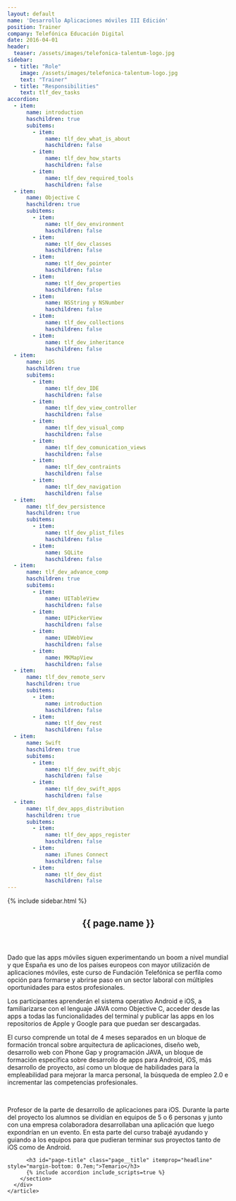 ```yaml
---
layout: default
name: 'Desarrollo Aplicaciones móviles III Edición'
position: Trainer
company: Telefónica Educación Digital
date: 2016-04-01
header:
  teaser: /assets/images/telefonica-talentum-logo.jpg
sidebar:
  - title: "Role"
    image: /assets/images/telefonica-talentum-logo.jpg
    text: "Trainer"
  - title: "Responsibilities"
    text: tlf_dev_tasks
accordion:  
  - item:
      name: introduction
      haschildren: true
      subitems:
        - item:
            name: tlf_dev_what_is_about
            haschildren: false
        - item:
            name: tlf_dev_how_starts
            haschildren: false
        - item:
            name: tlf_dev_required_tools
            haschildren: false
  - item:
      name: Objective C
      haschildren: true
      subitems:
        - item:
            name: tlf_dev_environment
            haschildren: false
        - item:
            name: tlf_dev_classes
            haschildren: false
        - item:
            name: tlf_dev_pointer
            haschildren: false
        - item:
            name: tlf_dev_properties
            haschildren: false
        - item:
            name: NSString y NSNumber
            haschildren: false
        - item:
            name: tlf_dev_collections
            haschildren: false
        - item:
            name: tlf_dev_inheritance
            haschildren: false
  - item:
      name: iOS
      haschildren: true
      subitems:
        - item:
            name: tlf_dev_IDE
            haschildren: false
        - item:
            name: tlf_dev_view_controller
            haschildren: false                       
        - item:
            name: tlf_dev_visual_comp
            haschildren: false
        - item:
            name: tlf_dev_comunication_views
            haschildren: false
        - item:
            name: tlf_dev_contraints
            haschildren: false
        - item:
            name: tlf_dev_navigation
            haschildren: false
  - item:
      name: tlf_dev_persistence
      haschildren: true
      subitems:
        - item:
            name: tlf_dev_plist_files
            haschildren: false
        - item:
            name: SQLite
            haschildren: false
  - item:
      name: tlf_dev_advance_comp
      haschildren: true
      subitems:
        - item:
            name: UITableView
            haschildren: false
        - item:
            name: UIPickerView
            haschildren: false
        - item:
            name: UIWebView
            haschildren: false
        - item:
            name: MKMapView
            haschildren: false
  - item:
      name: tlf_dev_remote_serv
      haschildren: true
      subitems:
        - item:
            name: introduction
            haschildren: false
        - item:
            name: tlf_dev_rest
            haschildren: false
  - item:
      name: Swift
      haschildren: true
      subitems:
        - item:
            name: tlf_dev_swift_objc
            haschildren: false
        - item:
            name: tlf_dev_swift_apps
            haschildren: false
  - item:
      name: tlf_dev_apps_distribution
      haschildren: true
      subitems:
        - item:
            name: tlf_dev_apps_register
            haschildren: false
        - item:
            name: iTunes Connect
            haschildren: false
        - item:
            name: tlf_dev_dist
            haschildren: false
---
```


<div id="main" role="main">
    {% include sidebar.html %}
    <article class="page" itemscope itemtype="https://schema.org/CreativeWork">
      <meta itemprop="headline" content="{{ page.name }}"/>
      <meta itemprop="description" content="{{ page.header.description }}"/>
      <div class="page__inner-wrap">
        <header>
          <h1 id="page-title" class="page__title" itemprop="headline">{{ page.name }}</h1>
        </header>
        <section class="page__content" itemprop="text">
          <p>Dado que las apps móviles siguen experimentando un boom a nivel mundial y que España es uno de los países europeos con mayor utilización de aplicaciones móviles, este curso de Fundación Telefónica se perfila como opción para formarse y abrirse paso en un sector laboral con múltiples oportunidades para estos profesionales.</p>
          <p>Los participantes aprenderán el sistema operativo Android e iOS, a familiarizarse con el lenguaje JAVA como Objective C, acceder desde las apps a todas las funcionalidades del terminal y publicar las apps en los repositorios de Apple y Google para que puedan ser descargadas.</p>
          <p>El curso comprende un total de 4 meses separados en un bloque de formación troncal sobre arquitectura de aplicaciones, diseño web, desarrollo web con Phone Gap y programación JAVA, un bloque de formación específica sobre desarrollo de apps para Android, iOS, más desarrollo de proyecto, así como un bloque de habilidades para la empleabilidad para mejorar la marca personal, la búsqueda de empleo 2.0 e incrementar las competencias profesionales.</p>
          <br/>
          <p>Profesor de la parte de desarrollo de aplicaciones para iOS. Durante la parte del proyecto los alumnos se dividían en equipos de 5 o 6 personas y junto con una empresa colaboradora desarrollaban una aplicación que luego expondrían en un evento. En esta parte del curso trabajé ayudando y guiando a los equipos para que pudieran terminar sus proyectos tanto de iOS como de Android.</p>

          <h3 id="page-title" class="page__title" itemprop="headline" style="margin-bottom: 0.7em;">Temario</h3>     
          {% include accordion include_scripts=true %}
        </section>
      </div>
    </article>
</div>